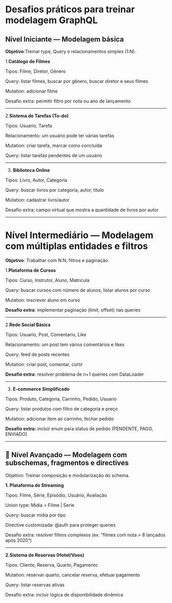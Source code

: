 # Desafios práticos para treinar modelagem GraphQL

## Nível Iniciante — Modelagem básica

**Objetivo**:Treinar type, Query e relacionamentos simples (1:N).

1.**Catálogo de Filmes**

Tipos: Filme, Diretor, Gênero

Query: listar filmes, buscar por gênero, buscar diretor e seus filmes

Mutation: adicionar filme

Desafio extra: permitir filtro por nota ou ano de lançamento

-----------------------------------------------------------
2.**Sistema de Tarefas (To-do)**

Tipos: Usuario, Tarefa

Relacionamento: um usuário pode ter várias tarefas

Mutation: criar tarefa, marcar como concluída

Query: listar tarefas pendentes de um usuário


--------------------------------------

3. **Biblioteca Online**

Tipos: Livro, Autor, Categoria

Query: buscar livros por categoria, autor, título

Mutation: cadastrar livro/autor

Desafio extra: campo virtual que mostra a quantidade de livros por autor

--------------------------

# Nível Intermediário — Modelagem com múltiplas entidades e filtros

**Objetivo**: Trabalhar com N:N, filtros e paginação.

1.**Plataforma de Cursos**

Tipos: Curso, Instrutor, Aluno, Matricula

Query: buscar cursos com número de alunos, listar alunos por curso

Mutation: inscrever aluno em curso

**Desafio extra**: implementar paginação (limit, offset) nas queries

-----------------------------


2.**Rede Social Básica**

Tipos: Usuario, Post, Comentario, Like

Relacionamento: um post tem vários comentários e likes

Query: feed de posts recentes

Mutation: criar post, comentar, curtir

**Desafio extra**: resolver problema de n+1 queries com DataLoader

-------------------------------

3. **E-commerce Simplificado**

Tipos: Produto, Categoria, Carrinho, Pedido, Usuario

Query: listar produtos com filtro de categoria e preço

Mutation: adicionar item ao carrinho, fechar pedido

**Desafio extra:** incluir enum para status de pedido (PENDENTE, PAGO, ENVIADO)

-------------------------------------------

## 🧠 Nível Avançado — Modelagem com subschemas, fragmentos e directives

Objetivo: Treinar composição e modularização do schema.

**1. Plataforma de Streaming**

Tipos: Filme, Série, Episódio, Usuário, Avaliação

Union type: Midia = Filme | Serie

Query: buscar mídia por tipo

Directive customizada: @auth para proteger queries

Desafio extra: resolver filtros complexos (ex: “filmes com nota > 8 lançados após 2020”)

-----------------------------------------------

**2.Sistema de Reservas (Hotel/Voos)**

Tipos: Cliente, Reserva, Quarto, Pagamento

Mutation: reservar quarto, cancelar reserva, efetuar pagamento

Query: listar reservas ativas

Desafio extra: incluir lógica de disponibilidade dinâmica